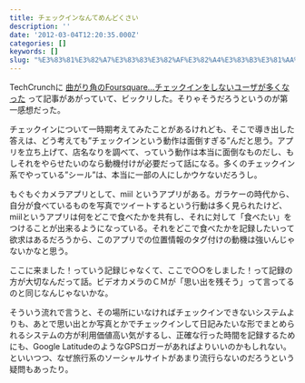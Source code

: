 ```yaml
---
title: チェックインなんてめんどくさい
description: ''
date: '2012-03-04T12:20:35.000Z'
categories: []
keywords: []
slug: "%E3%83%81%E3%82%A7%E3%83%83%E3%82%AF%E3%82%A4%E3%83%B3%E3%81%AA%E3%82%93%E3%81%A6%E3%82%81%E3%82%93%E3%81%A9%E3%81%8F%E3%81%95%E3%81%84"
---
```

TechCrunchに [曲がり角のFoursquare…チェックインをしないユーザが多くなった](http://jp.techcrunch.com/archives/20120302foursquares-inflection-point-people-using-the-app-but-not-checking-in/) って記事があがっていて、ビックリした。そりゃそうだろうというのが第一感想だった。

チェックインについて一時期考えてみたことがあるけれども、そこで導き出した答えは、どう考えても”チェックインという動作は面倒すぎる”んだと思う。アプリを立ち上げて、店名なりを調べて、っていう動作は本当に面倒なものだし、もしそれをやらせたいのなら動機付けが必要だって話になる。多くのチェックイン系でやっている”シール”は、本当に一部の人にしかウケないだろうし。

もぐもぐカメラアプリとして、miil というアプリがある。ガラケーの時代から、自分が食べているものを写真でツイートするという行動は多く見られたけど、miilというアプリは何をどこで食べたかを共有し、それに対して「食べたい」をつけることが出来るようになっている。それをどこで食べたかを記録したいって欲求はあるだろうから、このアプリでの位置情報のタグ付けの動機は強いんじゃないかなと思う。

ここに来ました！っていう記録じゃなくて、ここで○○をしました！って記録の方が大切なんだって話。ビデオカメラのＣＭが「思い出を残そう」って言ってるのと同じなんじゃないかな。

そういう流れで言うと、その場所にいなければチェックインできないシステムよりも、あとで思い出とか写真とかでチェックインして日記みたいな形でまとめられるシステムの方が利用価値高い気がするし、正確な行った時間を記録するためにも、Google LatitudeのようなGPSロガーがあればよりいいのかもしれない。といいつつ、なぜ旅行系のソーシャルサイトがあまり流行らないのだろうという疑問もあったり。
